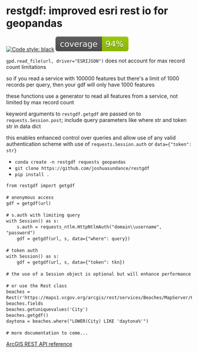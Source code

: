 # restgdf: improved esri rest io for geopandas

[![Code style: black](https://img.shields.io/badge/code%20style-black-000000.svg)](https://github.com/psf/black)
![](coverage.svg)

```gpd.read_file(url, driver="ESRIJSON")``` does not account for max record count limitations

so if you read a service with 100000 features but there's a limit of 1000 records per query, then your gdf will only have 1000 features

these functions use a generator to read all features from a service, not limited by max record count

keyword arguments to ```restgdf.getgdf``` are passed on to ```requests.Session.post```; include query parameters like where str and token str in data dict

this enables enhanced control over queries and allow use of any valid authentication scheme with use of ```requests.Session.auth``` or ```data={"token": str}```

* ```conda create -n restgdf requests geopandas```
* ```git clone https://github.com/joshuasundance/restgdf```
* ```pip install .```

```
from restgdf import getgdf

# anonymous access
gdf = getgdf(url)

# s.auth with limiting query
with Session() as s:
    s.auth = requests_ntlm.HttpNtlmAuth("domain\\username", "password")
    gdf = getgdf(url, s, data={"where": query})

# token auth
with Session() as s:
    gdf = getgdf(url, s, data={"token": tkn})

# the use of a Session object is optional but will enhance performance

# or use the Rest class
beaches = Rest(r'https://maps1.vcgov.org/arcgis/rest/services/Beaches/MapServer/6')
beaches.fields
beaches.getuniquevalues('City')
beaches.getgdf()
daytona = beaches.where("LOWER(City) LIKE 'daytona%'")

# more documentation to come...
```

[ArcGIS REST API reference](https://developers.arcgis.com/rest/)

